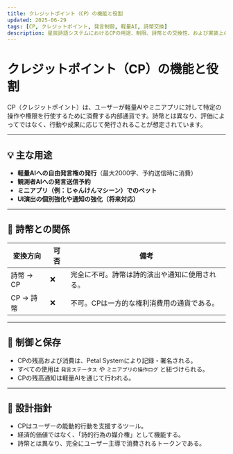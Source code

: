 ```yaml
---
title: クレジットポイント（CP）の機能と役割
updated: 2025-06-29
tags: [CP, クレジットポイント, 発言制御, 軽量AI, 詩幣交換]
description: 星辰詩語システムにおけるCPの用途、制限、詩幣との交換性、および実装上の役割をまとめる
---
```


# クレジットポイント（CP）の機能と役割

CP（クレジットポイント）は、ユーザーが軽量AIやミニアプリに対して特定の操作や権限を行使するために消費する内部通貨です。詩幣とは異なり、評価によってではなく、行動や成果に応じて発行されることが想定されています。

---

## 💡 主な用途

- **軽量AIへの自由発言権の発行**（最大2000字、予約送信時に消費）
- **観測者AIへの発言送信予約**
- **ミニアプリ（例：じゃんけんマシーン）でのベット**
- **UI演出の個別強化や通知の強化（将来対応）**

---

## 🔄 詩幣との関係

| 変換方向 | 可否 | 備考 |
|----------|------|------|
| 詩幣 → CP | ❌ | 完全に不可。詩幣は詩的演出や通知に使用される。 |
| CP → 詩幣 | ❌ | 不可。CPは一方的な権利消費用の通貨である。 |

---

## 🔐 制御と保存

- CPの残高および消費は、Petal Systemにより記録・署名される。
- すべての使用は `発言ステータス` や `ミニアプリの操作ログ` と紐づけられる。
- CPの残高通知は軽量AIを通じて行われる。

---

## 📌 設計指針

- CPはユーザーの能動的行動を支援するツール。
- 経済的価値ではなく、「詩的行為の媒介権」として機能する。
- 詩幣とは異なり、完全にユーザー主導で消費されるトークンである。
